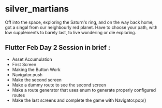 # silver_martians
Off into the space,
exploring the Saturn's ring,
and on the way back home,
got a singal from our neighbourly red planet.
Have to choose your path,
with low supplements to barely last,
to live wondering or die exploring.

## Flutter Feb Day 2 Session in brief :
* Asset Accumulation
* First Screen
* Making the Button Work
* Navigator.push
* Make the second screen
* Make a dummy route to see the second screen
* Make a route generator that uses enum to generate properly configured routes
* Make the last screens and complete the game with Navigator.pop()
